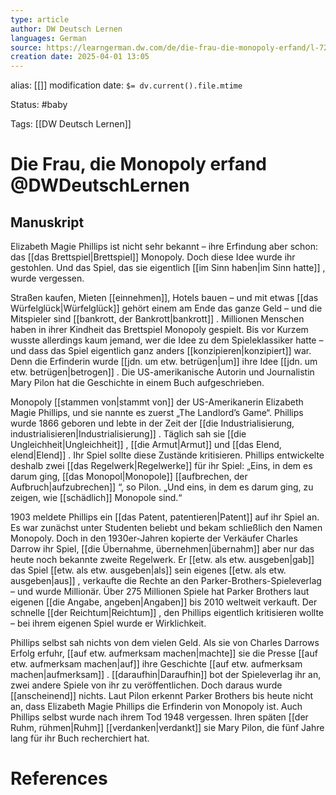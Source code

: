 ```yaml
---
type: article
author: DW Deutsch Lernen
languages: German
source: https://learngerman.dw.com/de/die-frau-die-monopoly-erfand/l-72061023/lm
creation date: 2025-04-01 13:05
---
```

alias: [[]]
modification date: `$= dv.current().file.mtime`

Status: #baby 

Tags: [[DW Deutsch Lernen]]

# Die Frau, die Monopoly erfand @DWDeutschLernen

## Manuskript

Elizabeth Magie Phillips ist nicht sehr bekannt – ihre Erfindung aber schon: das [[das Brettspiel|Brettspiel]] Monopoly. Doch diese Idee wurde ihr gestohlen. Und das Spiel, das sie eigentlich [[im Sinn haben|im Sinn hatte]] , wurde vergessen.

Straßen kaufen, Mieten [[einnehmen]], Hotels bauen – und mit etwas [[das Würfelglück|Würfelglück]]  gehört einem am Ende das ganze Geld – und die Mitspieler sind [[bankrott, der Bankrott|bankrott]] . Millionen Menschen haben in ihrer Kindheit das Brettspiel Monopoly gespielt. Bis vor Kurzem wusste allerdings kaum jemand, wer die Idee zu dem Spieleklassiker hatte – und dass das Spiel eigentlich ganz anders [[konzipieren|konzipiert]] war. Denn die Erfinderin wurde [[jdn. um etw. betrügen|um]]  ihre Idee [[jdn. um etw. betrügen|betrogen]] . Die US-amerikanische Autorin und Journalistin Mary Pilon hat die Geschichte in einem Buch aufgeschrieben.

Monopoly [[stammen von|stammt von]]  der US-Amerikanerin Elizabeth Magie Phillips, und sie nannte es zuerst „The Landlord’s Game“. Phillips wurde 1866 geboren und lebte in der Zeit der [[die Industrialisierung, industrialisieren|Industrialisierung]] . Täglich sah sie [[die Ungleichheit|Ungleichheit]] , [[die Armut|Armut]]  und [[das Elend, elend|Elend]] . Ihr Spiel sollte diese Zustände kritisieren. Phillips entwickelte deshalb zwei [[das Regelwerk|Regelwerke]] für ihr Spiel: „Eins, in dem es darum ging, [[das Monopol|Monopole]]  [[aufbrechen, der Aufbruch|aufzubrechen]] “, so Pilon. „Und eins, in dem es darum ging, zu zeigen, wie [[schädlich]]  Monopole sind.“

1903 meldete Phillips ein [[das Patent, patentieren|Patent]]  auf ihr Spiel an. Es war zunächst unter Studenten beliebt und bekam schließlich den Namen Monopoly. Doch in den 1930er-Jahren kopierte der Verkäufer Charles Darrow ihr Spiel, [[die Übernahme, übernehmen|übernahm]]  aber nur das heute noch bekannte zweite Regelwerk. Er [[etw. als etw. ausgeben|gab]]  das Spiel [[etw. als etw. ausgeben|als]] sein eigenes [[etw. als etw. ausgeben|aus]] , verkaufte die Rechte an den Parker-Brothers-Spieleverlag – und wurde Millionär. Über 275 Millionen Spiele hat Parker Brothers laut eigenen [[die Angabe, angeben|Angaben]]  bis 2010 weltweit verkauft. Der schnelle [[der Reichtum|Reichtum]] , den Phillips eigentlich kritisieren wollte – bei ihrem eigenen Spiel wurde er Wirklichkeit.

Phillips selbst sah nichts von dem vielen Geld. Als sie von Charles Darrows Erfolg erfuhr, [[auf etw. aufmerksam machen|machte]]  sie die Presse [[auf etw. aufmerksam machen|auf]]  ihre Geschichte [[auf etw. aufmerksam machen|aufmerksam]] . [[daraufhin|Daraufhin]]  bot der Spieleverlag ihr an, zwei andere Spiele von ihr zu veröffentlichen. Doch daraus wurde [[anscheinend]] nichts. Laut Pilon erkennt Parker Brothers bis heute nicht an, dass Elizabeth Magie Phillips die Erfinderin von Monopoly ist. Auch Phillips selbst wurde nach ihrem Tod 1948 vergessen. Ihren späten [[der Ruhm, rühmen|Ruhm]] [[verdanken|verdankt]]  sie Mary Pilon, die fünf Jahre lang für ihr Buch recherchiert hat.

















# References
